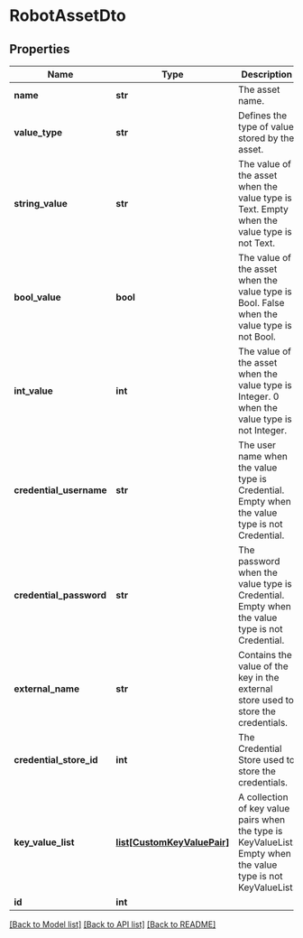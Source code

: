 # RobotAssetDto

## Properties
Name | Type | Description | Notes
------------ | ------------- | ------------- | -------------
**name** | **str** | The asset name. | 
**value_type** | **str** | Defines the type of value stored by the asset. | [optional] 
**string_value** | **str** | The value of the asset when the value type is Text. Empty when the value type is not Text. | [optional] 
**bool_value** | **bool** | The value of the asset when the value type is Bool. False when the value type is not Bool. | [optional] 
**int_value** | **int** | The value of the asset when the value type is Integer. 0 when the value type is not Integer. | [optional] 
**credential_username** | **str** | The user name when the value type is Credential. Empty when the value type is not Credential. | [optional] 
**credential_password** | **str** | The password when the value type is Credential. Empty when the value type is not Credential. | [optional] 
**external_name** | **str** | Contains the value of the key in the external store used to store the credentials. | [optional] 
**credential_store_id** | **int** | The Credential Store used to store the credentials. | [optional] 
**key_value_list** | [**list[CustomKeyValuePair]**](CustomKeyValuePair.md) | A collection of key value pairs when the type is KeyValueList. Empty when the value type is not KeyValueList. | [optional] 
**id** | **int** |  | [optional] 

[[Back to Model list]](../README.md#documentation-for-models) [[Back to API list]](../README.md#documentation-for-api-endpoints) [[Back to README]](../README.md)


